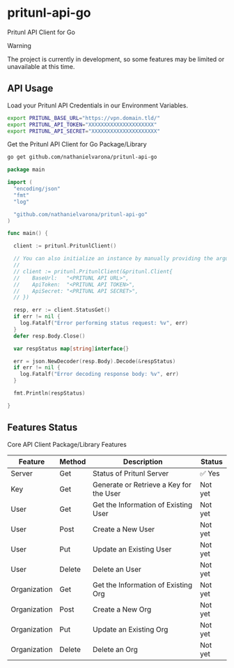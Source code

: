 # pritunl-api-go
Pritunl API Client for Go

> [!WARNING]
> The project is currently in development, so some features may be limited or unavailable at this time.



## API Usage

Load your Pritunl API Credentials in our Environment Variables.

```bash
export PRITUNL_BASE_URL="https://vpn.domain.tld/"
export PRITUNL_API_TOKEN="XXXXXXXXXXXXXXXXXXXXX"
export PRITUNL_API_SECRET="XXXXXXXXXXXXXXXXXXXXX"
```

Get the Pritunl API Client for Go Package/Library

```bash
go get github.com/nathanielvarona/pritunl-api-go
```



```go
package main

import (
  "encoding/json"
  "fmt"
  "log"

  "github.com/nathanielvarona/pritunl-api-go"
)

func main() {

  client := pritunl.PritunlClient()

  // You can also initialize an instance by manually providing the arguments.
  //
  // client := pritunl.PritunlClient(&pritunl.Client{
  // 	BaseUrl:   "<PRITUNL API URL>",
  // 	ApiToken:  "<PRITUNL API TOKEN>",
  // 	ApiSecret: "<PRITUNL API SECRET>",
  // })

  resp, err := client.StatusGet()
  if err != nil {
    log.Fatalf("Error performing status request: %v", err)
  }
  defer resp.Body.Close()

  var respStatus map[string]interface{}

  err = json.NewDecoder(resp.Body).Decode(&respStatus)
  if err != nil {
    log.Fatalf("Error decoding response body: %v", err)
  }

  fmt.Println(respStatus)

}
```

## Features Status

Core API Client Package/Library Features

Feature      | Method | Description                             | Status
-------------|--------|-----------------------------------------|-----------------------
Server       | Get    | Status of Pritunl Server                | :white_check_mark: Yes
Key          | Get    | Generate or Retrieve a Key for the User | Not yet
User         | Get    | Get the Information of Existing User    | Not yet
User         | Post   | Create a New User                       | Not yet
User         | Put    | Update an Existing User                 | Not yet
User         | Delete | Delete an User                          | Not yet
Organization | Get    | Get the Information of Existing Org     | Not yet
Organization | Post   | Create a New Org                        | Not yet
Organization | Put    | Update an Existing Org                  | Not yet
Organization | Delete | Delete an Org                           | Not yet
